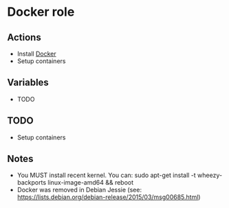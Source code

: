 Docker role
===========

Actions
-------

- Install [Docker](http://www.docker.com/) 
- Setup containers

Variables
---------

- TODO

TODO
----

- Setup containers

Notes
-----

- You MUST install recent kernel. You can: sudo apt-get install -t wheezy-backports linux-image-amd64 && reboot 
- Docker was removed in Debian Jessie (see: https://lists.debian.org/debian-release/2015/03/msg00685.html)

